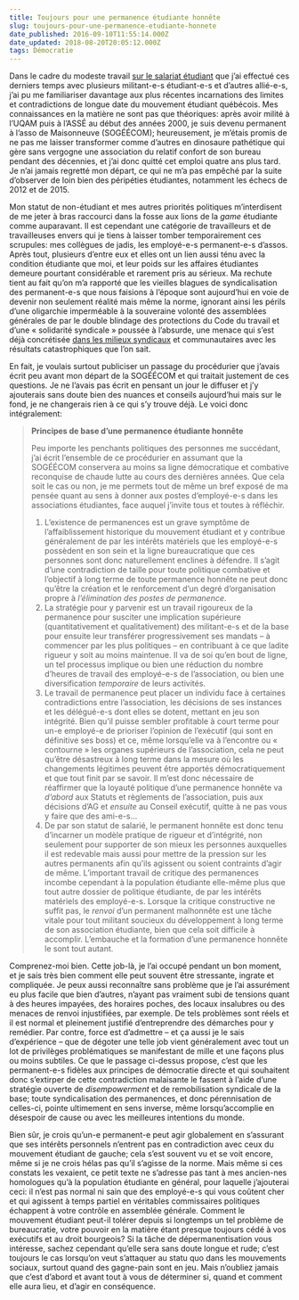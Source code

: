 ```yaml
---
title: Toujours pour une permanence étudiante honnête
slug: toujours-pour-une-permanence-etudiante-honnete
date_published: 2016-09-10T11:55:14.000Z
date_updated: 2018-08-20T20:05:12.000Z
tags: Démocratie
---
```


Dans le cadre du modeste travail [sur le salariat étudiant](https://issuu.com/cute-mv/docs/2016_09_cutemagazine) que j’ai effectué ces derniers temps avec plusieurs militant-e-s étudiant-e-s et d’autres allié-e-s, j’ai pu me familiariser davantage aux plus récentes incarnations des limites et contradictions de longue date du mouvement étudiant québécois. Mes connaissances en la matière ne sont pas que théoriques: après avoir milité à l’UQAM puis à l’ASSÉ au début des années 2000, je suis devenu permanent à l’asso de Maisonneuve (SOGÉÉCOM); heureusement, je m’étais promis de ne pas me laisser transformer comme d’autres en dinosaure pathétique qui gère sans vergogne une association du relatif confort de son bureau pendant des décennies, et j’ai donc quitté cet emploi quatre ans plus tard. Je n’ai jamais regretté mon départ, ce qui ne m’a pas empêché par la suite d’observer de loin bien des péripéties étudiantes, notamment les échecs de 2012 et de 2015.

Mon statut de non-étudiant et mes autres priorités politiques m’interdisent de me jeter à bras raccourci dans la fosse aux lions de la *game* étudiante comme auparavant. Il est cependant une catégorie de travailleurs et de travailleuses envers qui je tiens à laisser tomber temporairement ces scrupules: mes collègues de jadis, les employé-e-s permanent-e-s d’assos. Après tout, plusieurs d’entre eux et elles ont un lien aussi ténu avec la condition étudiante que moi, et leur poids sur les affaires étudiantes demeure pourtant considérable et rarement pris au sérieux. Ma rechute tient au fait qu’on m’a rapporté que les vieilles blagues de syndicalisation des permanent-e-s que nous faisions à l’époque sont aujourd’hui en voie de devenir non seulement réalité mais même la norme, ignorant ainsi les périls d’une oligarchie imperméable à la souveraine volonté des assemblées générales de par le double blindage des protections du Code du travail et d’une « solidarité syndicale » poussée à l’absurde, une menace qui s’est déjà concrétisée [dans les milieux syndicaux](http://www.hors-doeuvre.org/sujet/dialogues/adresse-aux-syndicalistes) et communautaires avec les résultats catastrophiques que l’on sait.

En fait, je voulais surtout publiciser un passage du procédurier que j’avais écrit peu avant mon départ de la SOGÉÉCOM et qui traitait justement de ces questions. Je ne l’avais pas écrit en pensant un jour le diffuser et j’y ajouterais sans doute bien des nuances et conseils aujourd’hui mais sur le fond, je ne changerais rien à ce qui s’y trouve déjà. Le voici donc intégralement:

> **Principes de base d’une permanence étudiante honnête**
> 
> Peu importe les penchants politiques des personnes me succédant, j’ai écrit l’ensemble de ce procédurier en assumant que la SOGÉÉCOM conservera au moins sa ligne démocratique et combative reconquise de chaude lutte au cours des dernières années. Que cela soit le cas ou non, je me permets tout de même un bref exposé de ma pensée quant au sens à donner aux postes d’employé-e-s dans les associations étudiantes, face auquel j’invite tous et toutes à réfléchir.
> 
> 1. L’existence de permanences est un grave symptôme de l’affaiblissement historique du mouvement étudiant et y contribue généralement de par les intérêts matériels que les employé-e-s possèdent en son sein et la ligne bureaucratique que ces personnes sont donc naturellement enclines à défendre. Il s’agit d’une contradiction de taille pour toute politique combative et l’objectif à long terme de toute permanence honnête ne peut donc qu’être la création et le renforcement d’un degré d’organisation propre à *l’élimination des postes de permanence*.
> 2. La stratégie pour y parvenir est un travail rigoureux de la permanence pour susciter une implication supérieure (quantitativement et qualitativement) des militant-e-s et de la base pour ensuite leur transférer progressivement ses mandats – à commencer par les plus politiques – en contribuant à ce que ladite rigueur y soit au moins maintenue. Il va de soi qu’en bout de ligne, un tel processus implique ou bien une réduction du nombre d’heures de travail des employé-e-s de l’association, ou bien une diversification *temporaire* de leurs activités.
> 3. Le travail de permanence peut placer un individu face à certaines contradictions entre l’association, les décisions de ses instances et les délégué-e-s dont elles se dotent, mettant en jeu son intégrité. Bien qu’il puisse sembler profitable à court terme pour un-e employé-e de prioriser l’opinion de l’exécutif (qui sont en définitive ses boss) et ce, même lorsqu’elle va à l’encontre ou « contourne » les organes supérieurs de l’association, cela ne peut qu’être désastreux à long terme dans la mesure où les changements légitimes peuvent être apportés démocratiquement et que tout finit par se savoir. Il m’est donc nécessaire de réaffirmer que la loyauté politique d’une permanence honnête va *d’abord* aux Statuts et règlements de l’association, puis aux décisions d’AG et *ensuite* au Conseil exécutif, quitte à ne pas vous y faire que des ami-e-s…
> 4. De par son statut de salarié, le permanent honnête est donc tenu d’incarner un modèle pratique de rigueur et d’intégrité, non seulement pour supporter de son mieux les personnes auxquelles il est redevable mais aussi pour mettre de la pression sur les autres permanents afin qu’ils agissent ou soient contraints d’agir de même. L’important travail de critique des permanences incombe cependant à la population étudiante elle-même plus que tout autre dossier de politique étudiante, de par les intérêts matériels des employé-e-s. Lorsque la critique constructive ne suffit pas, le *renvoi* d’un permanent malhonnête est une tâche vitale pour tout militant soucieux du développement à long terme de son association étudiante, bien que cela soit difficile à accomplir. L’embauche et la formation d’une permanence honnête le sont tout autant.

Comprenez-moi bien. Cette job-là, je l’ai occupé pendant un bon moment, et je sais très bien comment elle peut souvent être stressante, ingrate et compliquée. Je peux aussi reconnaître sans problème que je l’ai assurément eu plus facile que bien d’autres, n’ayant pas vraiment subi de tensions quant à des heures impayées, des horaires poches, des locaux insalubres ou des menaces de renvoi injustifiées, par exemple. De tels problèmes sont réels et il est normal et pleinement justifié d’entreprendre des démarches pour y remédier. Par contre, force est d’admettre – et ça aussi je le sais d’expérience – que de dégoter une telle job vient généralement avec tout un lot de privilèges problématiques se manifestant de mille et une façons plus ou moins subtiles. Ce que le passage ci-dessus propose, c’est que les permanent-e-s fidèles aux principes de démocratie directe et qui souhaitent donc s’extirper de cette contradiction malaisante le fassent à l’aide d’une stratégie ouverte de *disempowerment* et de remobilisation syndicale de la base; toute syndicalisation des permanences, et donc pérennisation de celles-ci, pointe ultimement en sens inverse, même lorsqu’accomplie en désespoir de cause ou avec les meilleures intentions du monde.

Bien sûr, je crois qu’un-e permanent-e peut agir globalement en s’assurant que ses intérêts personnels n’entrent pas en contradiction avec ceux du mouvement étudiant de gauche; cela s’est souvent vu et se voit encore, même si je ne crois hélas pas qu’il s’agisse de la norme. Mais même si ces constats les vexaient, ce petit texte ne s’adresse pas tant à mes ancien-nes homologues qu’à la population étudiante en général, pour laquelle j’ajouterai ceci: il n’est pas normal ni sain que des employé-e-s qui vous coûtent cher et qui agissent à temps partiel en véritables commissaires politiques échappent à votre contrôle en assemblée générale. Comment le mouvement étudiant peut-il tolérer depuis si longtemps un tel problème de bureaucratie, votre pouvoir en la matière étant presque toujours cédé à vos exécutifs et au droit bourgeois? Si la tâche de dépermanentisation vous intéresse, sachez cependant qu’elle sera sans doute longue et rude; c’est toujours le cas lorsqu’on veut s’attaquer au statu quo dans les mouvements sociaux, surtout quand des gagne-pain sont en jeu. Mais n’oubliez jamais que c’est d’abord et avant tout à vous de déterminer si, quand et comment elle aura lieu, et d’agir en conséquence.
